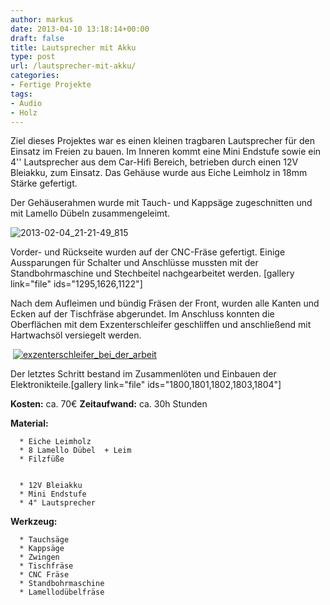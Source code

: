 ```yaml
---
author: markus
date: 2013-04-10 13:18:14+00:00
draft: false
title: Lautsprecher mit Akku
type: post
url: /lautsprecher-mit-akku/
categories:
- Fertige Projekte
tags:
- Audio
- Holz
---
```


Ziel dieses Projektes war es einen kleinen tragbaren Lautsprecher für den Einsatz im Freien zu bauen. Im Inneren kommt eine Mini Endstufe sowie ein 4'' Lautsprecher aus dem Car-Hifi Bereich, betrieben durch einen 12V Bleiakku, zum Einsatz. Das Gehäuse wurde aus Eiche Leimholz in 18mm Stärke gefertigt.

<!-- more -->

Der Gehäuserahmen wurde mit Tauch- und Kappsäge zugeschnitten und mit Lamello Dübeln zusammengeleimt.


![2013-02-04_21-21-49_815](https://eigenbaukombinat.de/wp-content/uploads/2013/02/2013-02-04_21-21-49_815-300x224.jpg)





Vorder- und Rückseite wurden auf der CNC-Fräse gefertigt. Einige Aussparungen für Schalter und Anschlüsse mussten mit der Standbohrmaschine und Stechbeitel nachgearbeitet werden.
[gallery link="file" ids="1295,1626,1122"]



Nach dem Aufleimen und bündig Fräsen der Front, wurden alle Kanten und Ecken auf der Tischfräse abgerundet. Im Anschluss konnten die Oberflächen mit dem Exzenterschleifer geschliffen und anschließend mit Hartwachsöl versiegelt werden.




 [![exzenterschleifer_bei_der_arbeit](https://eigenbaukombinat.de/wp-content/uploads/2013/03/exzenterschleifer_bei_der_arbeit-300x300.jpg)
](https://eigenbaukombinat.de/wp-content/uploads/2013/03/exzenterschleifer_bei_der_arbeit.jpg)





Der letztes Schritt bestand im Zusammenlöten und Einbauen der Elektronikteile.[gallery link="file" ids="1800,1801,1802,1803,1804"]

**Kosten:** ca. 70€
**Zeitaufwand:** ca. 30h Stunden

**Material:**



	  * Eiche Leimholz
	  * 8 Lamello Dübel  + Leim
	  * Filzfüße


	  * 12V Bleiakku
	  * Mini Endstufe
	  * 4" Lautsprecher

**Werkzeug:**



	  * Tauchsäge
	  * Kappsäge
	  * Zwingen
	  * Tischfräse
	  * CNC Fräse
	  * Standbohrmaschine
	  * Lamellodübelfräse


